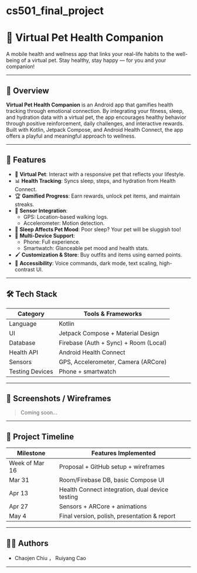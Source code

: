 # cs501_final_project
# 🐾 Virtual Pet Health Companion

A mobile health and wellness app that links your real-life habits to the well-being of a virtual pet. Stay healthy, stay happy — for you and your companion!

---

## 📱 Overview

**Virtual Pet Health Companion** is an Android app that gamifies health tracking through emotional connection. By integrating your fitness, sleep, and hydration data with a virtual pet, the app encourages healthy behavior through positive reinforcement, daily challenges, and interactive rewards. Built with Kotlin, Jetpack Compose, and Android Health Connect, the app offers a playful and meaningful approach to wellness.

---

## 🎯 Features

- 🐶 **Virtual Pet**: Interact with a responsive pet that reflects your lifestyle.
- 📊 **Health Tracking**: Syncs sleep, steps, and hydration from Health Connect.
- 🏆 **Gamified Progress**: Earn rewards, unlock pet items, and maintain streaks.
- 📍 **Sensor Integration**:
  - GPS: Location-based walking logs.
  - Accelerometer: Motion detection.
- 🌙 **Sleep Affects Pet Mood**: Poor sleep? Your pet will be sluggish too!
- 🧭 **Multi-Device Support**: 
  - Phone: Full experience.
  - Smartwatch: Glanceable pet mood and health stats.
- 🖌️ **Customization & Store**: Buy outfits and items using earned points.
- 🌈 **Accessibility**: Voice commands, dark mode, text scaling, high-contrast UI.

---

## 🛠️ Tech Stack

| Category        | Tools & Frameworks                        |
|----------------|-------------------------------------------|
| Language        | Kotlin                                   |
| UI              | Jetpack Compose + Material Design         |
| Database        | Firebase (Auth + Sync) + Room (Local)     |
| Health API      | Android Health Connect                    |
| Sensors         | GPS, Accelerometer, Camera (ARCore)       |
| Testing Devices | Phone + smartwatch                        |

---

## 📸 Screenshots / Wireframes

> Coming soon...

---

## 🚧 Project Timeline

| Milestone      | Features Implemented                                      |
|----------------|------------------------------------------------------------|
| Week of Mar 16 | Proposal + GitHub setup + wireframes                      |
| Mar 31         | Room/Firebase DB, basic Compose UI                        |
| Apr 13         | Health Connect integration, dual device testing           |
| Apr 27         | Sensors + ARCore + animations                             |
| May 4          | Final version, polish, presentation & report              |

---

## 🙋‍♀️ Authors

- Chaojen Chiu ， Ruiyang Cao  

---

